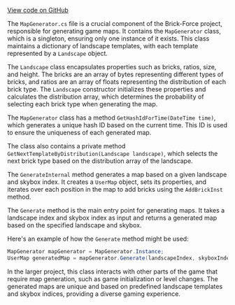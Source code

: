 [View code on GitHub](https://github.com/TieHaxJan/Brick-Force/.autodoc\docs\json\Assembly-CSharp\_Emulator\Maps)

The `MapGenerator.cs` file is a crucial component of the Brick-Force project, responsible for generating game maps. It contains the `MapGenerator` class, which is a singleton, ensuring only one instance of it exists. This class maintains a dictionary of landscape templates, with each template represented by a `Landscape` object. 

The `Landscape` class encapsulates properties such as bricks, ratios, size, and height. The bricks are an array of bytes representing different types of bricks, and ratios are an array of floats representing the distribution of each brick type. The `Landscape` constructor initializes these properties and calculates the distribution array, which determines the probability of selecting each brick type when generating the map.

The `MapGenerator` class has a method `GetHashIdForTime(DateTime time)`, which generates a unique hash ID based on the current time. This ID is used to ensure the uniqueness of each generated map. 

The class also contains a private method `GetNextTemplateByDistribution(Landscape landscape)`, which selects the next brick type based on the distribution array of the landscape. 

The `GenerateInternal` method generates a map based on a given landscape and skybox index. It creates a `UserMap` object, sets its properties, and iterates over each position in the map to add bricks using the `AddBrickInst` method. 

The `Generate` method is the main entry point for generating maps. It takes a landscape index and skybox index as input and returns a generated map based on the specified landscape and skybox. 

Here's an example of how the `Generate` method might be used:

```csharp
MapGenerator mapGenerator = MapGenerator.Instance;
UserMap generatedMap = mapGenerator.Generate(landscapeIndex, skyboxIndex);
```

In the larger project, this class interacts with other parts of the game that require map generation, such as game initialization or level changes. The generated maps are unique and based on predefined landscape templates and skybox indices, providing a diverse gaming experience.
